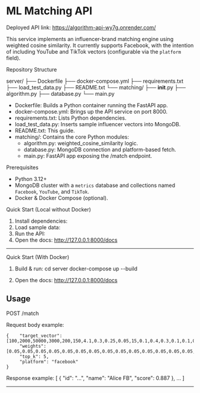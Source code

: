 # ML Matching API

Deployed API link: https://algorithm-api-wy7g.onrender.com/

This service implements an influencer-brand matching engine using weighted cosine similarity. It currently supports Facebook, with the intention of including YouTube and TikTok vectors (configurable via the `platform` field).

Repository Structure

server/
├── Dockerfile
├── docker-compose.yml
├── requirements.txt
├── load_test_data.py
├── README.txt
└── matching/
├── **init**.py
├── algorithm.py
├── database.py
└── main.py

- Dockerfile: Builds a Python container running the FastAPI app.
- docker-compose.yml: Brings up the API service on port 8000.
- requirements.txt: Lists Python dependencies.
- load_test_data.py: Inserts sample influencer vectors into MongoDB.
- README.txt: This guide.
- matching/: Contains the core Python modules:
  - algorithm.py: weighted_cosine_similarity logic.
  - database.py: MongoDB connection and platform-based fetch.
  - main.py: FastAPI app exposing the /match endpoint.

Prerequisites

- Python 3.12+
- MongoDB cluster with a `metrics` database and collections named `Facebook`, `YouTube`, and `TikTok`.
- Docker & Docker Compose (optional).

Quick Start (Local without Docker)

1. Install dependencies:
2. Load sample data:
3. Run the API:
4. Open the docs:
   http://127.0.0.1:8000/docs

---

Quick Start (With Docker)

1. Build & run:
   cd server
   docker-compose up --build

2. Open the docs:
   http://127.0.0.1:8000/docs

## Usage

POST /match

Request body example:

    {    "target_vector": [100,2000,50000,3000,200,150,4.1,0.3,0.25,0.05,15,0.1,0.4,0.3,0.1,0.1,0.45,0.45,0.1],
         "weights": [0.05,0.05,0.05,0.05,0.05,0.05,0.05,0.05,0.05,0.05,0.05,0.05,0.05,0.05,0.05,0.05,0.05,0.05,0.05],
         "top_k": 5,
         "platform": "facebook"
    }

Response example:
[
{ "id": "...", "name": "Alice FB", "score": 0.887 },
...
]

---
